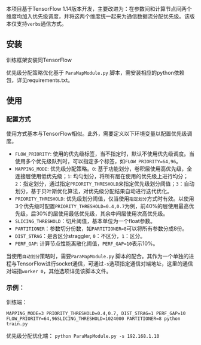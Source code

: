 本项目基于TensorFlow 1.14版本开发，主要改进为：在参数间和计算节点间两个维度均加入优先级调度，并将这两个维度统一起来为通信数据流分配优先级。该版本仅支持`verbs`通信方式。


## 安装

训练框架安装同TensorFlow

优先级分配策略优化基于 `ParaMapModule.py` 脚本，需安装相应的python依赖包，详见requirements.txt。

## 使用

### 配置方式

使用方式基本与TensorFlow相似。此外，需要定义以下环境变量以配置优先级调度。

* `FLOW_PRIORITY`: 使用的优先级标签，当不指定时，默认不使用优先级调度。当使用多个优先级队列时，可以指定多个标签，如`FLOW_PRIORITY=64,96`。
* `MAPPING_MODE`: 优先级分配策略。`0`: 基于功能划分，卷积层使用高优先级，全连接层使用低优先级；`1`: 均匀划分，将所有层在使用的优先级上进行均分；`2`：指定划分，通过指定`PRIORITY_THRESHOLD`来指定优先级划分阈值；`3`：自动划分，基于贝叶斯优化算法，对优先级分配结果自动进行迭代优化。
* `PRIORITY_THRESHOLD`: 优先级划分阈值，仅当使用`指定划分`方式时有效。以使用3个优先级时配置`PRIORITY_THRESHOLD=0.4,0.7`为例，前40%的层使用最高优先级，后30%的层使用最低优先级，其余中间层使用次高优先级。
* `SLICING_THRESHOLD`：切片阈值，基本单位为一个float参数。
* `PARTITIONER`：参数切分份数，如`PARTITIONER=8`可以将所有参数分成8份。
* `DIST_STRAG`：是否区分straggler, `0`：不区分，`1`：区分。
* `PERF_GAP`: 计算节点性能离散化阈值，`PERF_GAP=10`表示10%。

当使用`自动划分`策略时，需要`ParaMapModule.py` 脚本的配合。其作为一个单独的进程与TensorFlow进行socket通信，可通过`-s`选项指定通信对端地址，这里的通信对端指`worker 0`，其他选项详见该脚本文件。

### 示例：

训练端：

`MAPPING_MODE=3 PRIORITY_THRESHOLD=0.4,0.7, DIST_STRAG=1 PERF_GAP=10 FLOW_PRIORITY=64,96SLICING_THRESHOLD=1024000 PARTITIONER=8 python train.py`

优先级分配优化端：
`python ParaMapModule.py -s 192.168.1.10`

